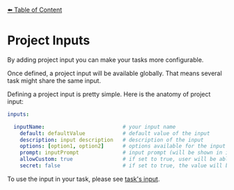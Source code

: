 [⬅️ Table of Content](../../README.md)

# Project Inputs

By adding project input you can make your tasks more configurable.

Once defined, a project input will be available globally. That means several task might share the same input.

Defining a project input is pretty simple. Here is the anatomy of project input:

```yaml
inputs:

  inputName:                         # your input name
    default: defaultValue            # default value of the input
    description: input description   # description of the input
    options: [option1, option2]      # options available for the input (will be shown in interactive mode)
    prompt: inputPrompt              # input prompt (will be shown in interactive mode)
    allowCustom: true                # if set to true, user will be able to put any values in interactive mode (even if the value is not in the `options`)
    secret: false                    # if set to true, the value will be treated as secret and will not be stored anywhere
```

To use the input in your task, please see [task's input](./tasks/task-inputs.md).

